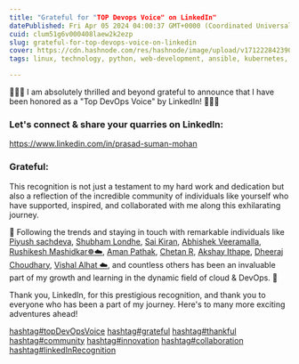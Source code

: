 ```yaml
---
title: "Grateful for "TOP Devops Voice" on LinkedIn"
datePublished: Fri Apr 05 2024 04:00:37 GMT+0000 (Coordinated Universal Time)
cuid: clum51g6v000408laew2k2ezp
slug: grateful-for-top-devops-voice-on-linkedin
cover: https://cdn.hashnode.com/res/hashnode/image/upload/v1712228423905/7b0d4579-f51d-4631-9514-f83b58bc992a.png
tags: linux, technology, python, web-development, ansible, kubernetes, webdev, developer, python3, automation, devops, linkedin, 90daysofdevops, trainwithshubham, 90daysofdevops-chanllenge

---
```


🎉🎉🎉 I am absolutely thrilled and beyond grateful to announce that I have been honored as a "Top DevOps Voice" by LinkedIn! 🎉🎉🎉  

### Let's connect & share your quarries on LinkedIn:

https://www.linkedin.com/in/prasad-suman-mohan

### Grateful:

This recognition is not just a testament to my hard work and dedication but also a reflection of the incredible community of individuals like yourself who have supported, inspired, and collaborated with me along this exhilarating journey.  
  
🌟 Following the trends and staying in touch with remarkable individuals like [Piyush sachdeva](https://www.linkedin.com/in/piyush-sachdeva/), [Shubham Londhe](https://www.linkedin.com/in/shubhamlondhe1996/), [Sai Kiran](https://www.linkedin.com/in/sai-kiran0401/), [Abhishek Veeramalla](https://www.linkedin.com/in/abhishek-veeramalla/), [Rushikesh Mashidkar☸☁️](https://www.linkedin.com/in/rushikesh-mashidkar-cloud-devops/)️, [Aman Pathak](https://www.linkedin.com/in/aman-devops/), [Chetan R](https://www.linkedin.com/in/chetanrakhra/), [Akshay Ithape](https://www.linkedin.com/in/akshayithape/), [Dheeraj Choudhary](https://www.linkedin.com/in/dheeraj-choudhary/), [Vishal Alhat ☁️](https://www.linkedin.com/in/vishalalhat/), and countless others has been an invaluable part of my growth and learning in the dynamic field of cloud & DevOps. 🌟  
  
Thank you, LinkedIn, for this prestigious recognition, and thank you to everyone who has been a part of my journey. Here's to many more exciting adventures ahead!  
  
[hashtag#topDevOpsVoice](https://www.linkedin.com/feed/hashtag/?keywords=topdevopsvoice&highlightedUpdateUrns=urn%3Ali%3AugcPost%3A7181606258582372353) [hashtag#grateful](https://www.linkedin.com/feed/hashtag/?keywords=grateful&highlightedUpdateUrns=urn%3Ali%3AugcPost%3A7181606258582372353) [hashtag#thankful](https://www.linkedin.com/feed/hashtag/?keywords=thankful&highlightedUpdateUrns=urn%3Ali%3AugcPost%3A7181606258582372353) [hashtag#community](https://www.linkedin.com/feed/hashtag/?keywords=community&highlightedUpdateUrns=urn%3Ali%3AugcPost%3A7181606258582372353) [hashtag#innovation](https://www.linkedin.com/feed/hashtag/?keywords=innovation&highlightedUpdateUrns=urn%3Ali%3AugcPost%3A7181606258582372353) [hashtag#collaboration](https://www.linkedin.com/feed/hashtag/?keywords=collaboration&highlightedUpdateUrns=urn%3Ali%3AugcPost%3A7181606258582372353) [hashtag#linkedInRecognition](https://www.linkedin.com/feed/hashtag/?keywords=linkedinrecognition&highlightedUpdateUrns=urn%3Ali%3AugcPost%3A7181606258582372353)